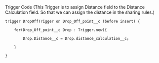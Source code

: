 Trigger Code
(This Trigger is to assign Distance field to the Distance Calculation field. So that we can assign the distance in the sharing rules.)
```
trigger DropOffTrigger on Drop_Off_point__c (before insert) {

    for(Drop_Off_point__c Drop : Trigger.new){

        Drop.Distance__c = Drop.distance_calculation__c;

    }

}
```
